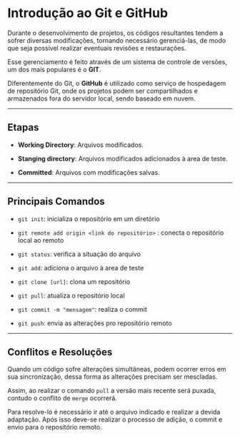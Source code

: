 # Introdução ao Git e GitHub     
Durante o desenvolvimento de projetos, os códigos resultantes tendem a sofrer diversas modificações, tornando necessário gerenciá-las, de modo que seja possível realizar eventuais revisões e restaurações.

Esse gerenciamento é feito através de um sistema de controle de versões, um dos mais populares é o **GIT**.

Diferentemente do Git, o **GitHub** é utilizado como serviço de hospedagem de repositório Git, onde os projetos podem ser compartilhados e armazenados fora do servidor local, sendo baseado em nuvem.

---
## Etapas 
* **Working Directory**: Arquivos modificados.

* **Stanging directory**: Arquivos modificados adicionados à area de teste.

* **Committed**: Arquivos com modificações salvas.

---

## Principais Comandos

* `git init`: inicializa o repositório em um diretório

* `git remote add origin <link do repositório>` : conecta o repositório local ao remoto

* `git status`: verifica a situação do arquivo

* `git add`: adiciona o arquivo à area de teste

* `git clone [url]`: clona um repositório

* `git pull`: atualiza o repositório local

* `git commit -m "mensagem"`: realiza o commit

* `git push`: envia as alterações pro repositório remoto

---

## Conflitos e Resoluções
Quando um código sofre alterações simultâneas, podem ocorrer erros em sua sincronização, dessa forma as alterações precisam ser mescladas.

Assim, ao realizar o comando `pull` a versão mais recente será puxada, contudo o conflito de `merge` ocorrerá.

Para resolve-lo é necessário ir até o arquivo indicado e realizar a devida adaptação. Após isso deve-se realizar o processo de adição, o commit e envio para o repositório remoto.
